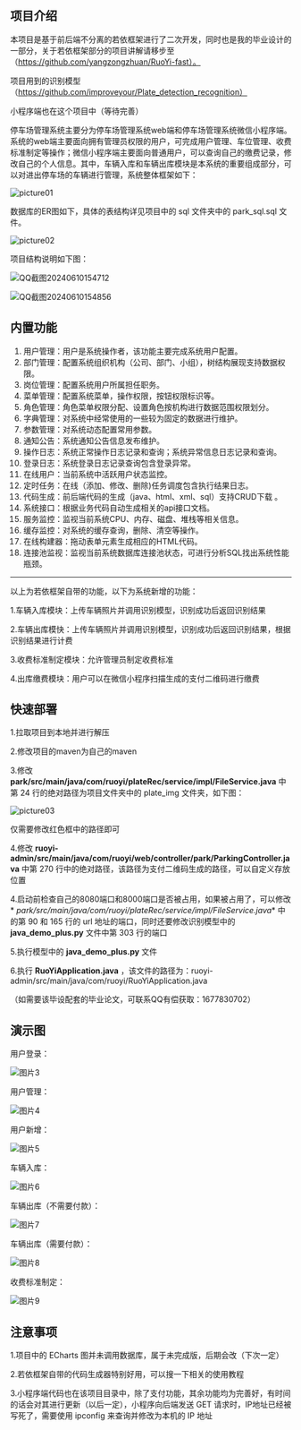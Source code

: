 ## 项目介绍

本项目是基于前后端不分离的若依框架进行了二次开发，同时也是我的毕业设计的一部分，关于若依框架部分的项目讲解请移步至（https://github.com/yangzongzhuan/RuoYi-fast）。

项目用到的识别模型（https://github.com/improveyour/Plate_detection_recognition）

小程序端也在这个项目中（等待完善）

停车场管理系统主要分为停车场管理系统web端和停车场管理系统微信小程序端。系统的web端主要面向拥有管理员权限的用户，可完成用户管理、车位管理、收费标准制定等操作；微信小程序端主要面向普通用户，可以查询自己的缴费记录，修改自己的个人信息。其中，车辆入库和车辆出库模块是本系统的重要组成部分，可以对进出停车场的车辆进行管理，系统整体框架如下：

![picture01](assets/picture01.png)

数据库的ER图如下，具体的表结构详见项目中的 sql 文件夹中的 park_sql.sql 文件。

![picture02](assets/picture02.png)

项目结构说明如下图：

![QQ截图20240610154712](assets/QQ截图20240610154712.png)

![QQ截图20240610154856](assets/QQ截图20240610154856.png)

## 内置功能

1. 用户管理：用户是系统操作者，该功能主要完成系统用户配置。
2. 部门管理：配置系统组织机构（公司、部门、小组），树结构展现支持数据权限。
3. 岗位管理：配置系统用户所属担任职务。
4. 菜单管理：配置系统菜单，操作权限，按钮权限标识等。
5. 角色管理：角色菜单权限分配、设置角色按机构进行数据范围权限划分。
6. 字典管理：对系统中经常使用的一些较为固定的数据进行维护。
7. 参数管理：对系统动态配置常用参数。
8. 通知公告：系统通知公告信息发布维护。
9. 操作日志：系统正常操作日志记录和查询；系统异常信息日志记录和查询。
10. 登录日志：系统登录日志记录查询包含登录异常。
11. 在线用户：当前系统中活跃用户状态监控。
12. 定时任务：在线（添加、修改、删除)任务调度包含执行结果日志。
13. 代码生成：前后端代码的生成（java、html、xml、sql）支持CRUD下载 。
14. 系统接口：根据业务代码自动生成相关的api接口文档。
15. 服务监控：监视当前系统CPU、内存、磁盘、堆栈等相关信息。
16. 缓存监控：对系统的缓存查询，删除、清空等操作。
17. 在线构建器：拖动表单元素生成相应的HTML代码。
18. 连接池监视：监视当前系统数据库连接池状态，可进行分析SQL找出系统性能瓶颈。

------

以上为若依框架自带的功能，以下为系统新增的功能：

1.车辆入库模块：上传车辆照片并调用识别模型，识别成功后返回识别结果

2.车辆出库模快：上传车辆照片并调用识别模型，识别成功后返回识别结果，根据识别结果进行计费

3.收费标准制定模块：允许管理员制定收费标准

4.出库缴费模块：用户可以在微信小程序扫描生成的支付二维码进行缴费

## 快速部署

1.拉取项目到本地并进行解压

2.修改项目的maven为自己的maven

3.修改 **park/src/main/java/com/ruoyi/plateRec/service/impl/FileService.java**  中第 24 行的绝对路径为项目文件夹中的
plate_img 文件夹，如下图：

![picture03](assets/picture03.png)

仅需要修改红色框中的路径即可

4.修改 **ruoyi-admin/src/main/java/com/ruoyi/web/controller/park/ParkingController.java** 中第 270
行中的绝对路径，该路径为支付二维码生成的路径，可以自定义存放位置

4.启动前检查自己的8080端口和8000端口是否被占用，如果被占用了，可以修改*
*park/src/main/java/com/ruoyi/plateRec/service/impl/FileService.java**  中的第 90 和 165 行的 url 地址的端口，同时还要修改识别模型中的
**java_demo_plus.py** 文件中第 303 行的端口

5.执行模型中的 **java_demo_plus.py** 文件

6.执行 **RuoYiApplication.java** ，该文件的路径为：ruoyi-admin/src/main/java/com/ruoyi/RuoYiApplication.java

（如需要该毕设配套的毕业论文，可联系QQ有偿获取：1677830702）

## 演示图

用户登录：

![图片3](assets/图片3-1718004269939.png)

用户管理：

![图片4](assets/图片4.png)

用户新增：

![图片5](assets/图片5.png)

车辆入库：

![图片6](assets/图片6-1718004389414.png)

车辆出库（不需要付款）：

![图片7](assets/图片7.png)

车辆出库（需要付款）：

![图片8](assets/图片8-1718004412744.png)

收费标准制定：

![图片9](assets/图片9.png)

## 注意事项

1.项目中的 ECharts 图并未调用数据库，属于未完成版，后期会改（下次一定）

2.若依框架自带的代码生成器特别好用，可以搜一下相关的使用教程

3.小程序端代码也在该项目目录中，除了支付功能，其余功能均为完善好，有时间的话会对其进行更新（以后一定），小程序向后端发送 GET
请求时，IP地址已经被写死了，需要使用 ipconfig 来查询并修改为本机的 IP 地址